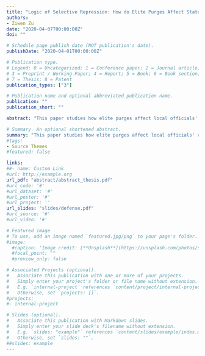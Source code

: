 ```yaml
---
title: "Logic of Selective Repression: How do Elite Purges Affect State Violence in Authoritarian Regimes?"
authors:
- Ziwen Zu
date: "2020-04-07T00:00:00Z"
doi: ""

# Schedule page publish date (NOT publication's date).
publishDate: "2020-04-01T00:00:00Z"

# Publication type.
# Legend: 0 = Uncategorized; 1 = Conference paper; 2 = Journal article;
# 3 = Preprint / Working Paper; 4 = Report; 5 = Book; 6 = Book section;
# 7 = Thesis; 8 = Patent
publication_types: ["3"]

# Publication name and optional abbreviated publication name.
publication: ""
publication_short: ""

abstract: "This paper studies how elite purges affect local officials' repression of mass protests in authoritarian regimes."

# Summary. An optional shortened abstract.
summary: "This paper studies how elite purges affect local officials' repression of mass protests in authoritarian regimes."
#tags:
- Source Themes
#featured: false

links:
##- name: Custom Link
#url: http://example.org
url_pdf: "abstract/abstract_thesis.pdf"
#url_code: '#'
#url_dataset: '#'
#url_poster: '#'
#url_project: ''
url_slides: "slides/defense.pdf"
#url_source: '#'
#url_video: '#'

# Featured image
# To use, add an image named `featured.jpg/png` to your page's folder. 
#image:
  #caption: 'Image credit: [**Unsplash**](https://unsplash.com/photos/s9CC2SKySJM)'
  #focal_point: ""
  #preview_only: false

# Associated Projects (optional).
#   Associate this publication with one or more of your projects.
#   Simply enter your project's folder or file name without extension.
#   E.g. `internal-project` references `content/project/internal-project/index.md`.
#   Otherwise, set `projects: []`.
#projects:
#- internal-project

# Slides (optional).
#   Associate this publication with Markdown slides.
#   Simply enter your slide deck's filename without extension.
#   E.g. `slides: "example"` references `content/slides/example/index.md`.
#   Otherwise, set `slides: ""`.
##slides: example
---
```

